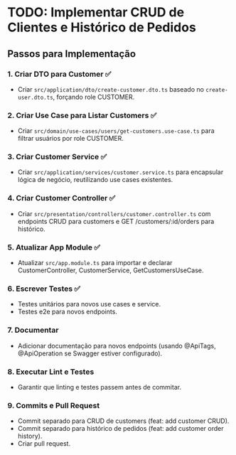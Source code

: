 # TODO: Implementar CRUD de Clientes e Histórico de Pedidos

## Passos para Implementação

### 1. Criar DTO para Customer ✅

- Criar `src/application/dto/create-customer.dto.ts` baseado no `create-user.dto.ts`, forçando role CUSTOMER.

### 2. Criar Use Case para Listar Customers ✅

- Criar `src/domain/use-cases/users/get-customers.use-case.ts` para filtrar usuários por role CUSTOMER.

### 3. Criar Customer Service ✅

- Criar `src/application/services/customer.service.ts` para encapsular lógica de negócio, reutilizando use cases existentes.

### 4. Criar Customer Controller ✅

- Criar `src/presentation/controllers/customer.controller.ts` com endpoints CRUD para customers e GET /customers/:id/orders para histórico.

### 5. Atualizar App Module ✅

- Atualizar `src/app.module.ts` para importar e declarar CustomerController, CustomerService, GetCustomersUseCase.

### 6. Escrever Testes ✅

- Testes unitários para novos use cases e service.
- Testes e2e para novos endpoints.

### 7. Documentar

- Adicionar documentação para novos endpoints (usando @ApiTags, @ApiOperation se Swagger estiver configurado).

### 8. Executar Lint e Testes

- Garantir que linting e testes passem antes de commitar.

### 9. Commits e Pull Request

- Commit separado para CRUD de customers (feat: add customer CRUD).
- Commit separado para histórico de pedidos (feat: add customer order history).
- Criar pull request.

